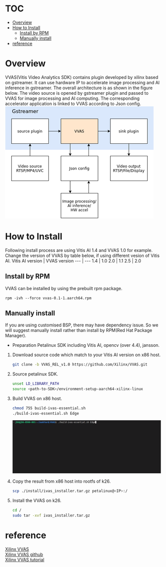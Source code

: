 <!--
 Copyright (c) 2022 Innodisk crop.
 
 This software is released under the MIT License.
 https://opensource.org/licenses/MIT
-->
# TOC
- [Overview](#overview)
- [How to Install](#how-to-install)
  - [Install by RPM](#install-by-rpm)
  - [Manually install](#manually-install)
- [reference](#reference)

# Overview
VVAS(Vitis Video Analytics SDK) contains plugin developed by xilinx based on gstreamer. It can use hardware IP to accelerate image processing and AI inference in gstreamer. The overall architecture is as shown in the figure below. The video source is opened by gstreamer plugin and passed to VVAS for image processing and AI computing. The corresponding accelerator application is linked to VVAS according to Json config.  
![VVAS](fig/vvas.png)

# How to Install
Following install process are using Vitis AI 1.4 and VVAS 1.0 for example. Change the version of VVAS by table below, if using different vesion of Vitis AI.
 Vitis AI version | VVAS version
 --- | --- 
 1.4 | 1.0 
 2.0 | 1.1 
 2.5 | 2.0 

## Install by RPM
VVAS can be installed by using the prebuilt rpm package.  
```
rpm -ivh --force vvas-0.1-1.aarch64.rpm
```

## Manually install
If you are using customised BSP, there may have dependency issue. So we will suggest manually install rather than install by RPM(Red Hat Package Manager).
- Preparation
    Petalinux SDK including Vitis AI, opencv (over 4.4), jansson.
    
1. Download source code which match to your Vitis AI version on x86 host.
    
    ```bash
    git clone -b VVAS_REL_v1.0 https://github.com/Xilinx/VVAS.git
    ```
2. Source petalinux SDK.
    
    ```bash
    unset LD_LIBRARY_PATH
    source <path-to-SDK>/environment-setup-aarch64-xilinx-linux
    ```
    
3. Build VVAS on x86 host.
    
    ```bash
    chmod 755 build-ivas-essential.sh
    ./build-ivas-essential.sh Edge
    ```
    ![vvas_vvas_build](fig/vvas_vvas_build.gif)
    
4. Copy the result from x86 host into rootfs of k26.
    
    ```bash
    scp ./install/ivas_installer.tar.gz petalinux@<IP>:/
    ```
    
5. Install the VVAS on k26.
    
    ```bash
    cd /
    sudo tar -xvf ivas_installer.tar.gz
    ```

# reference
[Xilinx VVAS](https://www.xilinx.com/products/design-tools/vitis/vvas.html)  
[Xilinx VVAS github](https://github.com/Xilinx/VVAS.git)  
[Xilinx VVAS tutorial](https://xilinx.github.io/VVAS/1.0/build/html/index.html)  